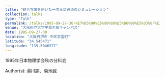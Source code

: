 ```yaml
---
title: "結合写像を用いた一次元交通流のシミュレーション"
collection: talks
type: "Talk"
permalink: /talks/1995-09-27-30-%E7%B5%90%E5%90%88%E5%86%99%E5%83%8F%E3%82%92%E7%94%A8%E3%81%84%E3%81%9F%E4%B8%80%E6%AC%A1%E5%85%83%E4%BA%A4%E9%80%9A%E6%B5%81%E3%81%AE%E3%82%B7%E3%83%9F%E3%83%A5%E3%83%AC%E3%83%BC
venue: "大阪府立大学中百舌鳥キャンパス"
date: 1995-09-27-30
location: "大阪府堺市 中区学園町"
latitude: "34.545471"
longitude: "135.5046577"
---
```


1995年日本物理学会秋の分科会

Author(s): 湯川諭、菊池誠
